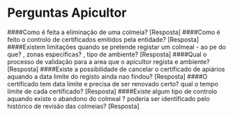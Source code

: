 Perguntas Apicultor
=====================

####Como é feita a eliminação de uma colmeia?
[Resposta]
####Como é feito o controlo de certificados emitidos pela entidade?
[Resposta]
####Existem limitações quando se pretende registar um colmeal - ao pe do que? , zonas especificas? , tipo de ambiente?
[Resposta]
####Qual o processo de validação para a area que o apicultor regista e ambiente?
[Resposta]
####Existe a possibilidade de cancelar o certificado de apiários aquando a data limite do registo ainda nao findou?
[Resposta]
####O certificado tem data limite e precisa de ser renovado certo? qual o tempo limite de cada certificado?
[Resposta]
####Existe algum tipo de controlo aquando existe o abandono do colmeal ? poderia ser identificado pelo histórico de revisão das colmeias?
[Resposta]

